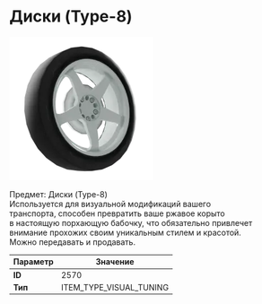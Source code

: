 # Диски (Type-8)

![Item Image](../img/2570.webp?raw=true)

Предмет: Диски (Type-8)<br>Используется для визуальной модификаций вашего<br>транспорта, способен превратить ваше ржавое корыто<br>в настоящую порхающую бабочку, что обязательно привлечет<br>внимание прохожих своим уникальным стилем и красотой.<br>Можно передавать и продавать.


| Параметр | Значение |
|----------|----------|
| **ID** | 2570 |
| **Тип** | ITEM_TYPE_VISUAL_TUNING |

